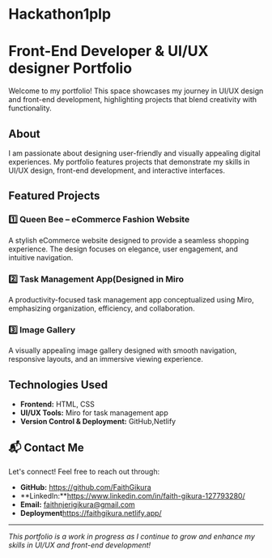 # Hackathon1plp
#  Front-End Developer & UI/UX designer Portfolio  

Welcome to my portfolio! This space showcases my journey in UI/UX design and front-end development, highlighting projects that blend creativity with functionality.  

##  About  
I am passionate about designing user-friendly and visually appealing digital experiences. My portfolio features projects that demonstrate my skills in UI/UX design, front-end development, and interactive interfaces.  

##  Featured Projects  
### 1️⃣ **Queen Bee – eCommerce Fashion Website**  
A stylish eCommerce website designed to provide a seamless shopping experience. The design focuses on elegance, user engagement, and intuitive navigation.  

### 2️⃣ **Task Management App(Designed in Miro**  
A productivity-focused task management app conceptualized using Miro, emphasizing organization, efficiency, and collaboration.  

### 3️⃣ **Image Gallery**  
A visually appealing image gallery designed with smooth navigation, responsive layouts, and an immersive viewing experience.  

## Technologies Used  
- **Frontend:** HTML, CSS 
- **UI/UX Tools:** Miro for task management app  
- **Version Control & Deployment:** GitHub,Netlify  

## 📬 Contact Me  
Let's connect! Feel free to reach out through:  
- **GitHub:** https://github.com/FaithGikura
- **LinkedIn:**https://www.linkedin.com/in/faith-gikura-127793280/ 
- **Email:** faithnjerigikura@gmail.com
- **Deployment**https://faithgikura.netlify.app/

---

*This portfolio is a work in progress as I continue to grow and enhance my skills in UI/UX and front-end development!*  
